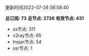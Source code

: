 更新时间2022-07-28 06:58:40

**总订阅: 73**
**总节点: 2736**
**有效节点: 431**
- ss节点: 311
- v2ray节点: 65
- trojan节点: 54
- ssr节点: 1
